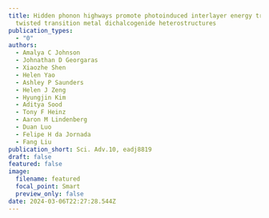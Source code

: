 ```yaml
---
title: Hidden phonon highways promote photoinduced interlayer energy transfer in
  twisted transition metal dichalcogenide heterostructures
publication_types:
  - "0"
authors:
  - Amalya C Johnson
  - Johnathan D Georgaras
  - Xiaozhe Shen
  - Helen Yao
  - Ashley P Saunders
  - Helen J Zeng
  - Hyungjin Kim
  - Aditya Sood
  - Tony F Heinz
  - Aaron M Lindenberg
  - Duan Luo
  - Felipe H da Jornada
  - Fang Liu
publication_short: Sci. Adv.10, eadj8819
draft: false
featured: false
image:
  filename: featured
  focal_point: Smart
  preview_only: false
date: 2024-03-06T22:27:28.544Z
---
```

